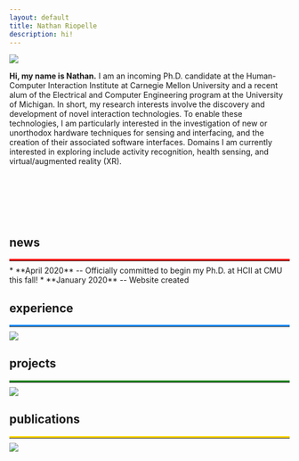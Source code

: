 ```yaml
---
layout: default
title: Nathan Riopelle
description: hi!
---
```


<img src="{{ site.baseurl }}assets/propic.jpg" class="center" id="star_about"/>

**Hi, my name is Nathan.** I am an incoming Ph.D. candidate at the Human-Computer Interaction Institute at Carnegie Mellon University and a recent alum of the Electrical and Computer Engineering program at the University of Michigan. In short, my research interests involve the discovery and development of novel interaction technologies. To enable these technologies, I am particularly interested in the investigation of new or unorthodox hardware techniques for sensing and interfacing, and the creation of their associated software interfaces. Domains I am currently interested in exploring include activity recognition, health sensing, and virtual/augmented reality (XR).

<!--<img src="{{ site.baseurl }}assets/logos.jpg" class="center" style="max-width: 400px;"/>-->
<div class="row center" style="margin-bottom: 4rem">
    <div class="column">
        <div style="position: relative;">
            <a target="_blank" rel="noopener noreferrer" href="https://cse.engin.umich.edu/" >
                <img src="{{ site.baseurl }}assets/mich_logo.png" style="position: absolute; z-index: 1;"/> 
                <img src="{{ site.baseurl }}assets/mich_logo_over.png" class="image_fade" style="position: absolute; z-index: 2;"/>
            </a>
        </div>
    </div>
    <div class="column">
        <div style="position: relative;">
            <a target="_blank" rel="noopener noreferrer" href="https://www.cs.cmu.edu/" >
                <img src="{{ site.baseurl }}assets/cmu_logo.jpg" style="position: absolute; z-index: 1;"/> 
                <img src="{{ site.baseurl }}assets/cmu_logo_over.jpg" class="image_fade" style="position: absolute; z-index: 2;"/>
            </a>
        </div>
    </div>
    <div class="column">
        <div style="position: relative;">
            <a target="_blank" rel="noopener noreferrer" href="https://www.hcii.cmu.edu/" >
                <img src="{{ site.baseurl }}assets/hci_logo.png" style="position: absolute; z-index: 1;"/> 
                <img src="{{ site.baseurl }}assets/hci_logo_over.png" class="image_fade" style="position: absolute; z-index: 2;"/>
            </a>
        </div>
    </div>
</div> 

<br/>

## news ##
<hr style="margin-top:0;margin-bottom:0.5rem;border-width:thick;border-top: 3px solid red;"> 
* **April 2020** -- Officially committed to begin my Ph.D. at HCII at CMU this fall!
* **January 2020** -- Website created

<br/>

<h2 id="star_Experience">experience</h2>
<hr style="margin-top:0;margin-bottom:0.5rem;border-width:thick;border-top: 3px solid dodgerblue;"> 
<img src="{{ site.baseurl }}assets/stars.jpg" class="center" id="star_Experience"/>
<br/>

<h2 id="star_Projects">projects</h2>
<hr style="margin-top:0;margin-bottom:0.5rem;border-width:thick;border-top: 3px solid forestgreen;"> 
<img src="{{ site.baseurl }}assets/stars.jpg" class="center" id="star_Projects"/>
<br/>

<h2 id="star_Publications">publications</h2>
<hr style="margin-top:0;margin-bottom:0.5rem;border-width:thick;border-top: 3px solid gold;"> 
<img src="{{ site.baseurl }}assets/stars.jpg" class="center" id="star_Publications"/>
